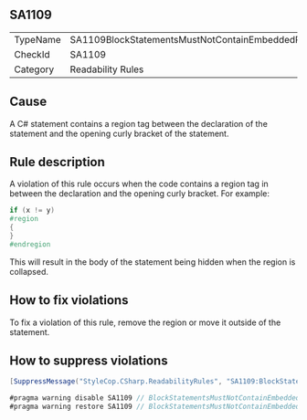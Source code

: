 ﻿## SA1109

<table>
<tr>
  <td>TypeName</td>
  <td>SA1109BlockStatementsMustNotContainEmbeddedRegions</td>
</tr>
<tr>
  <td>CheckId</td>
  <td>SA1109</td>
</tr>
<tr>
  <td>Category</td>
  <td>Readability Rules</td>
</tr>
</table>

## Cause

A C# statement contains a region tag between the declaration of the statement and the opening curly bracket of the statement.

## Rule description

A violation of this rule occurs when the code contains a region tag in between the declaration and the opening curly bracket. For example:

```csharp
if (x != y)
#region
{
}
#endregion
```

This will result in the body of the statement being hidden when the region is collapsed.

## How to fix violations

To fix a violation of this rule, remove the region or move it outside of the statement.

## How to suppress violations

```csharp
[SuppressMessage("StyleCop.CSharp.ReadabilityRules", "SA1109:BlockStatementsMustNotContainEmbeddedRegions", Justification = "Reviewed.")]
```

```csharp
#pragma warning disable SA1109 // BlockStatementsMustNotContainEmbeddedRegions
#pragma warning restore SA1109 // BlockStatementsMustNotContainEmbeddedRegions
```
